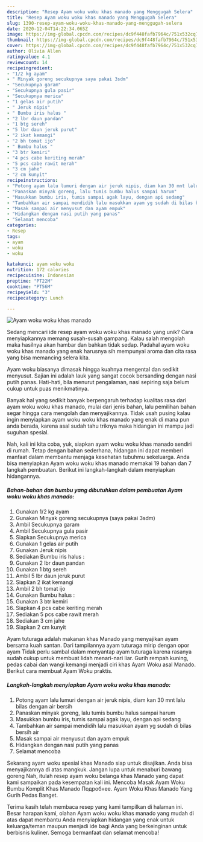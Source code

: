 ```yaml
---
description: "Resep Ayam woku woku khas manado yang Menggugah Selera"
title: "Resep Ayam woku woku khas manado yang Menggugah Selera"
slug: 1390-resep-ayam-woku-woku-khas-manado-yang-menggugah-selera
date: 2020-12-04T14:22:34.065Z
image: https://img-global.cpcdn.com/recipes/dc9f448fafb7964c/751x532cq70/ayam-woku-woku-khas-manado-foto-resep-utama.jpg
thumbnail: https://img-global.cpcdn.com/recipes/dc9f448fafb7964c/751x532cq70/ayam-woku-woku-khas-manado-foto-resep-utama.jpg
cover: https://img-global.cpcdn.com/recipes/dc9f448fafb7964c/751x532cq70/ayam-woku-woku-khas-manado-foto-resep-utama.jpg
author: Olivia Allen
ratingvalue: 4.1
reviewcount: 14
recipeingredient:
- "1/2 kg ayam"
- " Minyak goreng secukupnya saya pakai 3sdm"
- "Secukupnya garam"
- "Secukupnya gula pasir"
- "Secukupnya merica"
- "1 gelas air putih"
- " Jeruk nipis"
- " Bumbu iris halus "
- "2 lbr daun pandan"
- "1 btg sereh"
- "5 lbr daun jeruk purut"
- "2 ikat kemangi"
- "2 bh tomat ijo"
- " Bumbu halus "
- "3 btr kemiri"
- "4 pcs cabe keriting merah"
- "5 pcs cabe rawit merah"
- "3 cm jahe"
- "2 cm kunyit"
recipeinstructions:
- "Potong ayam lalu lumuri dengan air jeruk nipis, diam kan 30 mnt lalu bilas dengan air bersih"
- "Panaskan minyak goreng, lalu tumis bumbu halus sampai harum"
- "Masukkan bumbu iris, tumis sampai agak layu, dengan api sedang"
- "Tambahkan air sampai mendidih lalu masukkan ayam yg sudah di bilas bersih air"
- "Masak sampai air menyusut dan ayam empuk"
- "Hidangkan dengan nasi putih yang panas"
- "Selamat mencoba"
categories:
- Resep
tags:
- ayam
- woku
- woku

katakunci: ayam woku woku 
nutrition: 172 calories
recipecuisine: Indonesian
preptime: "PT22M"
cooktime: "PT56M"
recipeyield: "3"
recipecategory: Lunch

---
```



![Ayam woku woku khas manado](https://img-global.cpcdn.com/recipes/dc9f448fafb7964c/751x532cq70/ayam-woku-woku-khas-manado-foto-resep-utama.jpg)

Sedang mencari ide resep ayam woku woku khas manado yang unik? Cara menyiapkannya memang susah-susah gampang. Kalau salah mengolah maka hasilnya akan hambar dan bahkan tidak sedap. Padahal ayam woku woku khas manado yang enak harusnya sih mempunyai aroma dan cita rasa yang bisa memancing selera kita.

Ayam woku biasanya dimasak hingga kuahnya mengental dan sedikit menyusut. Sajian ini adalah lauk yang sangat cocok bersanding dengan nasi putih panas. Hati-hati, bila menurut pengalaman, nasi sepiring saja belum cukup untuk puas menikmatinya.

Banyak hal yang sedikit banyak berpengaruh terhadap kualitas rasa dari ayam woku woku khas manado, mulai dari jenis bahan, lalu pemilihan bahan segar hingga cara mengolah dan menyajikannya. Tidak usah pusing kalau ingin menyiapkan ayam woku woku khas manado yang enak di mana pun anda berada, karena asal sudah tahu triknya maka hidangan ini mampu jadi suguhan spesial.


Nah, kali ini kita coba, yuk, siapkan ayam woku woku khas manado sendiri di rumah. Tetap dengan bahan sederhana, hidangan ini dapat memberi manfaat dalam membantu menjaga kesehatan tubuhmu sekeluarga. Anda bisa menyiapkan Ayam woku woku khas manado memakai 19 bahan dan 7 langkah pembuatan. Berikut ini langkah-langkah dalam menyiapkan hidangannya.

<!--inarticleads1-->

##### Bahan-bahan dan bumbu yang dibutuhkan dalam pembuatan Ayam woku woku khas manado:

1. Gunakan 1/2 kg ayam
1. Gunakan  Minyak goreng secukupnya (saya pakai 3sdm)
1. Ambil Secukupnya garam
1. Ambil Secukupnya gula pasir
1. Siapkan Secukupnya merica
1. Gunakan 1 gelas air putih
1. Gunakan  Jeruk nipis
1. Sediakan  Bumbu iris halus :
1. Gunakan 2 lbr daun pandan
1. Gunakan 1 btg sereh
1. Ambil 5 lbr daun jeruk purut
1. Siapkan 2 ikat kemangi
1. Ambil 2 bh tomat ijo
1. Gunakan  Bumbu halus :
1. Gunakan 3 btr kemiri
1. Siapkan 4 pcs cabe keriting merah
1. Sediakan 5 pcs cabe rawit merah
1. Sediakan 3 cm jahe
1. Siapkan 2 cm kunyit


Ayam tuturaga adalah makanan khas Manado yang menyajikan ayam bersama kuah santan. Dari tampilannya ayam tuturaga mirip dengan opor ayam Tidak perlu sambal dalam menyantap ayam tuturaga karena rasanya sudah cukup untuk membuat lidah menari-nari liar. Gurih rempah kuning, pedas cabai dan wangi kemangi menjadi ciri khas Ayam Woku asal Manado. Berikut cara membuat Ayam Woku praktis. 

<!--inarticleads2-->

##### Langkah-langkah menyiapkan Ayam woku woku khas manado:

1. Potong ayam lalu lumuri dengan air jeruk nipis, diam kan 30 mnt lalu bilas dengan air bersih
1. Panaskan minyak goreng, lalu tumis bumbu halus sampai harum
1. Masukkan bumbu iris, tumis sampai agak layu, dengan api sedang
1. Tambahkan air sampai mendidih lalu masukkan ayam yg sudah di bilas bersih air
1. Masak sampai air menyusut dan ayam empuk
1. Hidangkan dengan nasi putih yang panas
1. Selamat mencoba


Sekarang ayam woku spesial khas Manado siap untuk disajikan. Anda bisa menyajikannya di atas mangkuk. Jangan lupa untuk menaburi bawang goreng Nah, itulah resep ayam woku belanga khas Manado yang dapat kami sampaikan pada kesempatan kali ini. Mencoba Masak Ayam Woku Bumbu Komplit Khas Manado Подробнее. Ayam Woku Khas Manado Yang Gurih Pedas Banget. 

Terima kasih telah membaca resep yang kami tampilkan di halaman ini. Besar harapan kami, olahan Ayam woku woku khas manado yang mudah di atas dapat membantu Anda menyiapkan hidangan yang enak untuk keluarga/teman maupun menjadi ide bagi Anda yang berkeinginan untuk berbisnis kuliner. Semoga bermanfaat dan selamat mencoba!

